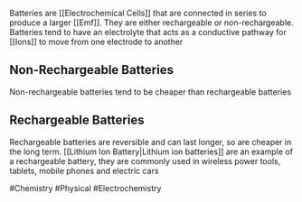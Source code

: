 Batteries are [[Electrochemical Cells]] that are connected in series to produce a larger [[Emf]]. They are either rechargeable or non-rechargeable. Batteries tend to have an electrolyte that acts as a conductive pathway for [[Ions]] to move from one electrode to another 
## Non-Rechargeable Batteries
Non-rechargeable batteries tend to be cheaper than rechargeable batteries
## Rechargeable Batteries
Rechargeable batteries are reversible and can last longer, so are cheaper in the long term. [[Lithium Ion Battery|Lithium ion batteries]] are an example of a rechargeable battery, they are commonly used in wireless power tools, tablets, mobile phones and electric cars

#Chemistry #Physical #Electrochemistry 